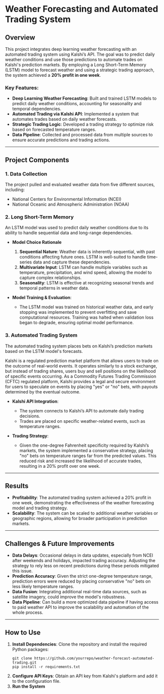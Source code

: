 # Weather Forecasting and Automated Trading System

## Overview
This project integrates deep learning weather forecasting with an automated trading system using Kalshi’s API. The goal was to predict daily weather conditions and use those predictions to automate trades on Kalshi's prediction markets. By employing a Long Short-Term Memory (LSTM) model to forecast weather and using a strategic trading approach, the system achieved a **20% profit in one week**.

### Key Features:
- **Deep Learning Weather Forecasting**: Built and trained LSTM models to predict daily weather conditions, accounting for seasonality and temporal dependencies.
- **Automated Trading via Kalshi API**: Implemented a system that automates trades based on daily weather forecasts.
- **Strategic Trading Logic**: Developed a trading strategy to optimize risk based on forecasted temperature ranges.
- **Data Pipeline**: Collected and processed data from multiple sources to ensure accurate predictions and trading actions.

---

## Project Components

### 1. Data Collection
The project pulled and evaluated weather data from five different sources, including:
- National Centers for Environmental Information (NCEI)
- National Oceanic and Atmospheric Administration (NOAA)

### 2. Long Short-Term Memory
An LSTM model was used to predict daily weather conditions due to its ability to handle sequential data and long-range dependencies.

- **Model Choice Rationale**
  1. **Sequential Nature**: Weather data is inherently sequential, with past conditions affecting future ones. LSTM is well-suited to handle time-series data and capture these dependencies.
  2. **Multivariate Input**: LSTM can handle multiple variables such as temperature, precipitation, and wind speed, allowing the model to capture complex relationships.
  3. **Seasonality**: LSTM is effective at recognizing seasonal trends and temporal patterns in weather data.

- **Model Training & Evaluation**: 
  - The LSTM model was trained on historical weather data, and early stopping was implemented to prevent overfitting and save computational resources. Training was halted when validation loss began to degrade, ensuring optimal model performance.

### 3. Automated Trading System
The automated trading system places bets on Kalshi’s prediction markets based on the LSTM model's forecasts.

Kalshi is a regulated prediction market platform that allows users to trade on the outcome of real-world events. It operates similarly to a stock exchange, but instead of trading shares, users buy and sell positions on the likelihood of specific events occurring. As a Commodity Futures Trading Commission (CFTC) regulated platform, Kalshi provides a legal and secure environment for users to speculate on events by placing "yes" or "no" bets, with payouts determined by the eventual outcome.

- **Kalshi API Integration**:
  - The system connects to Kalshi’s API to automate daily trading decisions.
  - Trades are placed on specific weather-related events, such as temperature ranges.

- **Trading Strategy**:
  - Given the one-degree Fahrenheit specificity required by Kalshi’s markets, the system implemented a conservative strategy, placing "no" bets on temperature ranges far from the predicted values. This reduced risk and increased the likelihood of accurate trades, resulting in a 20% profit over one week.

---

## Results
- **Profitability**: The automated trading system achieved a 20% profit in one week, demonstrating the effectiveness of the weather forecasting model and trading strategy.
- **Scalability**: The system can be scaled to additional weather variables or geographic regions, allowing for broader participation in prediction markets.


---

## Challenges & Future Improvements
- **Data Delays**: Occasional delays in data updates, especially from NCEI after weekends and holidays, impacted trading accuracy. Adjusting the strategy to rely less on recent predictions during these periods mitigated this issue.
- **Prediction Accuracy**: Given the strict one-degree temperature range, prediction errors were reduced by placing conservative "no" bets on less likely temperature ranges.
- **Data Fusion**: Integrating additional real-time data sources, such as satellite imagery, could improve the model's robustness.
- **Data Pipeline**: Can build a more optimized data pipeline if having access to paid weather API to improve the scalability and automation of the whole process.

---

## How to Use

1. **Install Dependencies**:
   Clone the repository and install the required Python packages:
   ```
   git clone https://github.com/yourrepo/weather-forecast-automated-trading.git
   pip install -r requirements.txt
   ```
2. **Configure API Keys**: Obtain an API key from Kalshi's platform and add it to the configuration file.
3. **Run the System**